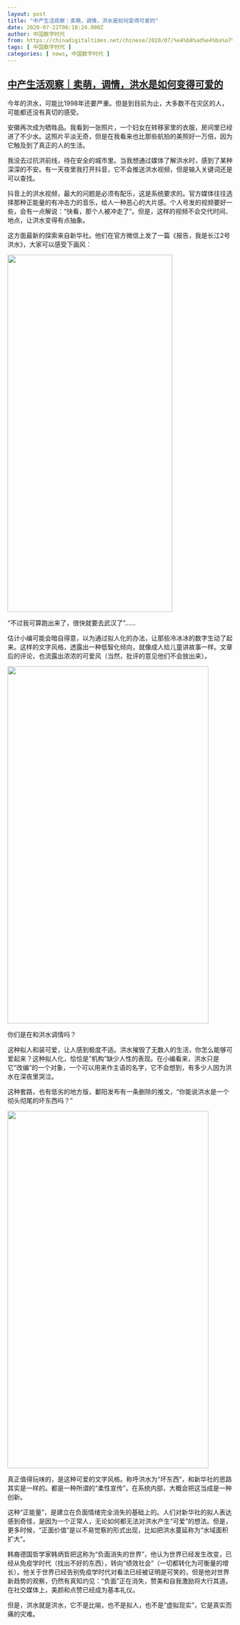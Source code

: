 ```yaml
---
layout: post
title: "中产生活观察｜卖萌，调情，洪水是如何变得可爱的"
date: 2020-07-22T06:18:24.000Z
author: 中国数字时代
from: https://chinadigitaltimes.net/chinese/2020/07/%e4%b8%ad%e4%ba%a7%e7%94%9f%e6%b4%bb%e8%a7%82%e5%af%9f%ef%bd%9c%e5%8d%96%e8%90%8c%ef%bc%8c%e8%b0%83%e6%83%85%ef%bc%8c%e6%b4%aa%e6%b0%b4%e6%98%af%e5%a6%82%e4%bd%95%e5%8f%98%e5%be%97%e5%8f%af%e7%88%b1/
tags: [ 中国数字时代 ]
categories: [ news, 中国数字时代 ]
---
```

<!--1595398704000-->
[中产生活观察｜卖萌，调情，洪水是如何变得可爱的](https://chinadigitaltimes.net/chinese/2020/07/%e4%b8%ad%e4%ba%a7%e7%94%9f%e6%b4%bb%e8%a7%82%e5%af%9f%ef%bd%9c%e5%8d%96%e8%90%8c%ef%bc%8c%e8%b0%83%e6%83%85%ef%bc%8c%e6%b4%aa%e6%b0%b4%e6%98%af%e5%a6%82%e4%bd%95%e5%8f%98%e5%be%97%e5%8f%af%e7%88%b1/)
------

<div>
<p>今年的洪水，可能比1998年还要严重。但是到目前为止，大多数不在灾区的人，可能都还没有真切的感受。</p><p>安徽再次成为牺牲品。我看到一张照片，一个妇女在转移家里的衣服，房间里已经进了不少水。这照片平淡无奇，但是在我看来也比那些航拍的美照好一万倍，因为它触及到了真正的人的生活。</p><p>我没去过抗洪前线，待在安全的城市里。当我想通过媒体了解洪水时，感到了某种深深的不安。有一天夜里我打开抖音，它不会推送洪水视频，但是输入关键词还是可以查找。</p><p>抖音上的洪水视频，最大的问题是必须有配乐，这是系统要求的。官方媒体往往选择那种正能量的有冲击力的音乐，给人一种恶心的大片感。个人号发的视频要好一些，会有一点解说：“快看，那个人被冲走了”。但是，这样的视频不会交代时间、地点，让洪水变得有点抽象。</p><p>这方面最新的探索来自新华社。他们在官方微信上发了一篇《报告，我是长江2号洪水》，大家可以感受下画风：</p><p><img class="aligncenter size-full wp-image-650577" src="https://chinadigitaltimes.net/chinese/files/2020/07/拟人叙事.jpeg" alt="" width="369" height="800" srcset="https://chinadigitaltimes.net/chinese/files/2020/07/拟人叙事.jpeg 369w, https://chinadigitaltimes.net/chinese/files/2020/07/拟人叙事-138x300.jpeg 138w" sizes="(max-width: 369px) 100vw, 369px" /></p><p>“不过我可算跑出来了，很快就要去武汉了”……</p><p>估计小编可能会暗自得意，以为通过拟人化的办法，让那些冷冰冰的数字生动了起来。这样的文字风格，透露出一种低智化倾向，就像成人给儿童讲故事一样。文章后的评论，也流露出浓浓的可爱风（当然，批评的意见他们不会放出来）。</p><p><img class="aligncenter wp-image-650579" src="https://chinadigitaltimes.net/chinese/files/2020/07/拟人叙事2-1.jpeg" alt="" width="450" height="800" srcset="https://chinadigitaltimes.net/chinese/files/2020/07/拟人叙事2-1.jpeg 1080w, https://chinadigitaltimes.net/chinese/files/2020/07/拟人叙事2-1-169x300.jpeg 169w, https://chinadigitaltimes.net/chinese/files/2020/07/拟人叙事2-1-576x1024.jpeg 576w, https://chinadigitaltimes.net/chinese/files/2020/07/拟人叙事2-1-768x1365.jpeg 768w, https://chinadigitaltimes.net/chinese/files/2020/07/拟人叙事2-1-864x1536.jpeg 864w" sizes="(max-width: 450px) 100vw, 450px" /></p><p>你们是在和洪水调情吗？</p><p>这种拟人和装可爱，让人感到极度不适。洪水摧毁了无数人的生活，你怎么能够可爱起来？这种拟人化，恰恰是“机构”缺少人性的表现。在小编看来，洪水只是它“改编”的一个对象，一个可以用来作主语的名字，它不会想到，有多少人因为洪水在深夜里哭泣。</p><p>这种套路，也有低劣的地方版，鄱阳发布有一条删除的推文，“你能说洪水是一个彻头彻尾的坏东西吗？”</p><p><img class="aligncenter wp-image-650580" src="https://chinadigitaltimes.net/chinese/files/2020/07/拟人叙事3.jpeg" alt="" width="450" height="800" srcset="https://chinadigitaltimes.net/chinese/files/2020/07/拟人叙事3.jpeg 1080w, https://chinadigitaltimes.net/chinese/files/2020/07/拟人叙事3-169x300.jpeg 169w, https://chinadigitaltimes.net/chinese/files/2020/07/拟人叙事3-576x1024.jpeg 576w, https://chinadigitaltimes.net/chinese/files/2020/07/拟人叙事3-768x1365.jpeg 768w, https://chinadigitaltimes.net/chinese/files/2020/07/拟人叙事3-864x1536.jpeg 864w" sizes="(max-width: 450px) 100vw, 450px" /></p><p>真正值得玩味的，是这种可爱的文字风格。称呼洪水为“坏东西”，和新华社的思路其实是一样的。都是一种所谓的“柔性宣传”，在系统内部，大概会把这当成是一种创新。</p><p>这种“正能量”，是建立在负面情绪完全消失的基础上的。人们对新华社的拟人表达感到奇怪，是因为一个正常人，无论如何都无法对洪水产生“可爱”的想法。但是，更多时候，“正面价值”是以不易觉察的形式出现，比如把洪水蔓延称为“水域面积扩大”。</p><p>韩裔德国哲学家韩炳哲把这称为“负面消失的世界”，他认为世界已经发生改变，已经从免疫学时代（找出不好的东西），转向“绩效社会”（一切都转化为可衡量的增长）。他关于世界已经告别免疫学时代对看法已经被证明是可笑的，但是他对世界新趋势的观察，仍然有真知灼见：“负面”正在消失，赞美和自我激励将大行其道。在社交媒体上，美颜和点赞已经成为基本礼仪。</p><p>但是，洪水就是洪水，它不是比喻，也不是拟人，也不是“虚拟现实”，它是真实而痛的灾难。</p>
</div>
